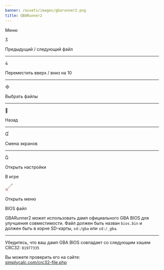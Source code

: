 ```yaml
---
banner: /assets/images/gbarunner2.png
title: GBARunner2
---
```


<div id="menu" class="section-title">Меню</div>
<div class="section-body">
    <div class="button-action-group">
        <p class="button-action button">&#xE07D;</p>
        <p class="button-action-text">Предыдущий / следующий файл</p>
    </div>
    <hr>
    <div class="button-action-group">
        <p class="button-action button">&#xE07E;</p>
        <p class="button-action-text">Переместить вверх / вниз на 10</p>
    </div>
    <hr>
    <div class="button-action-group">
        <p class="button-action button">&#xE000;</p>
        <p class="button-action-text">Выбрать файлы</p>
    </div>
    <hr>
    <div class="button-action-group">
        <p class="button-action button">&#xE001;</p>
        <p class="button-action-text">Назад</p>
    </div>
    <hr>
    <div class="button-action-group">
        <p class="button-action button">&#xE004;</p>
        <p class="button-action-text">Смена экранов</p>
    </div>
    <hr>
    <div class="button-action-group">
        <p class="button-action button">&#xE005;</p>
        <p class="button-action-text">Открыть настройки</p>
    </div>
</div>
<div id="in-game" class="section-title">В игре</div>
<div class="section-body">
    <div class="button-action-group">
        <p class="button-action"><img src="/assets/images/tap.png" alt="Коснитесь сенсорного экрана"></p>
        <p class="button-action-text">Открыть меню</p>
    </div>
</div>
<div id="bios-file" class="section-title">BIOS файл</div>
<div class="section-body">
    <p>
        GBARunner2 может использовать дамп официального GBA BIOS для улучшения совместимости. Файл должен быть назван <code>bios.bin</code> и должен быть в корне SD-карты, <code>sd:/gba</code> или <code>sd:/_gba</code>.
    </p>
    <hr>
    <p>
        Убедитесь, что ваш дамп GBA BIOS совпадает со следующим хэшем CRC32: <code>81977335</code>
    </p>
    <p>
        Вы можете проверить его на сайте:<br><a href="https://simplycalc.com/crc32-file.php">simplycalc.com/crc32-file.php</a>
    </p>
</div>
